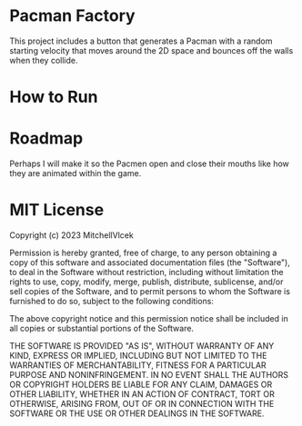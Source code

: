 <h1>Pacman Factory</h1>
This project includes a button that generates a Pacman with a random starting velocity that moves around the 2D space and bounces off the walls when they collide.
<h1>How to Run</h1>

<h1>Roadmap</h1>
Perhaps I will make it so the Pacmen open and close their mouths like how they are animated within the game.

<h1>MIT License</h1>

Copyright (c) 2023 MitchellVlcek

Permission is hereby granted, free of charge, to any person obtaining a copy
of this software and associated documentation files (the "Software"), to deal
in the Software without restriction, including without limitation the rights
to use, copy, modify, merge, publish, distribute, sublicense, and/or sell
copies of the Software, and to permit persons to whom the Software is
furnished to do so, subject to the following conditions:

The above copyright notice and this permission notice shall be included in all
copies or substantial portions of the Software.

THE SOFTWARE IS PROVIDED "AS IS", WITHOUT WARRANTY OF ANY KIND, EXPRESS OR
IMPLIED, INCLUDING BUT NOT LIMITED TO THE WARRANTIES OF MERCHANTABILITY,
FITNESS FOR A PARTICULAR PURPOSE AND NONINFRINGEMENT. IN NO EVENT SHALL THE
AUTHORS OR COPYRIGHT HOLDERS BE LIABLE FOR ANY CLAIM, DAMAGES OR OTHER
LIABILITY, WHETHER IN AN ACTION OF CONTRACT, TORT OR OTHERWISE, ARISING FROM,
OUT OF OR IN CONNECTION WITH THE SOFTWARE OR THE USE OR OTHER DEALINGS IN THE
SOFTWARE.
